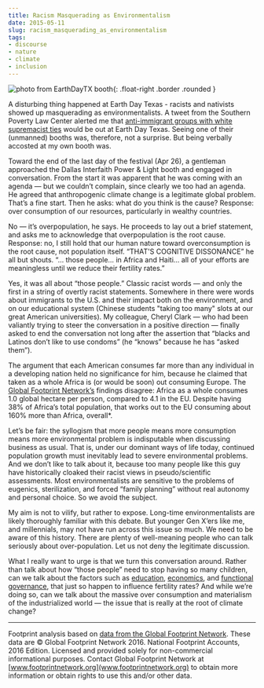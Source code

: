 ```yaml
---
title: Racism Masquerading as Environmentalism
date: 2015-05-11
slug: racism_masquerading_as_environmentalism
tags:
- discourse
- nature
- climate
- inclusion
---
```


![photo from EarthDayTX booth](/img/dallasIPL_EDTX2015.jpg){: .float-right .border .rounded }

A disturbing thing happened at Earth Day Texas - racists and nativists showed up
masquerading as environmentalists. A tweet from the Southern Poverty Law Center
alerted me that [anti-immigrant groups with white supremacist
ties](http://www.splcenter.org/blog/2015/04/23/anti-immigrant-groups-flock-to-large-earth-day-event-in-texas-this-weekend)
would be out at Earth Day Texas. Seeing one of their (unmanned) booths was,
therefore, not a surprise. But being verbally accosted at my own booth was.

<!-- truncate -->

Toward the end of the last day of the festival (Apr 26), a gentleman approached
the Dallas Interfaith Power &amp; Light booth and engaged in conversation. From
the start it was apparent that he was coming with an agenda &mdash; but we
couldn&rsquo;t complain, since clearly we too had an agenda. He agreed that
anthropogenic climate change is a legitimate global problem. That&rsquo;s a fine
start. Then he asks: what do you think is the cause? Response: over consumption
of our resources, particularly in wealthy countries.

No &mdash; it&rsquo;s overpopulation, he says. He proceeds to lay out a brief
statement, and asks me to acknowledge that overpopulation is the root cause.
Response: no, I still hold that our human nature toward overconsumption is the
root cause, not population itself. &ldquo;THAT'S COGNITIVE DISSONANCE&rdquo; he
all but shouts. &ldquo;&hellip; those people&hellip; in Africa and Haiti&hellip;
all of your efforts are meaningless until we reduce their fertility
rates.&rdquo;

Yes, it was all about &ldquo;those people.&rdquo; Classic racist words &mdash;
and only the first in a string of overtly racist statements. Somewhere in there
were words about immigrants to the U.S. and their impact both on the
environment, and on our educational system (Chinese students "taking too many"
slots at our great American universities). My colleague, Cheryl Clark &mdash;
who had been valiantly trying to steer the conversation in a positive direction
&mdash; finally asked to end the conversation not long after the assertion that
&ldquo;blacks and Latinos don&rsquo;t like to use condoms&rdquo; (he
&ldquo;knows&rdquo; because he has &ldquo;asked them&rdquo;).

The argument that each American consumes far more than any individual in a
developing nation held no significance for him, because he claimed that taken as
a whole Africa is (or would be soon) out consuming Europe. The [Global Footprint
Network&rsquo;s](http://www.footprintnetwork.org/en/index.php/GFN/) findings
disagree: Africa as a whole consumes 1.0 global hectare per person, compared to
4.1 in the EU. Despite having 38% of Africa&rsquo;s total population, that works
out to the EU consuming about 160% more than Africa, overall*.

Let&rsquo;s be fair: the syllogism that more people means more consumption means
more environmental problem is indisputable when discussing business as usual.
That is, under our dominant ways of life today, continued population growth must
inevitably lead to severe environmental problems. And we don&rsquo;t like to
talk about it, because too many people like this guy have historically cloaked
their racist views in pseudo/scientific assessments. Most environmentalists are
sensitive to the problems of eugenics, sterilization, and forced &ldquo;family
planning&rdquo; without real autonomy and personal choice. So we avoid the
subject.

My aim is not to vilify, but rather to expose. Long-time environmentalists are
likely thoroughly familiar with this debate. But younger Gen X&rsquo;ers like
me, and millennials, may not have run across this issue so much. We need to be
aware of this history. There are plenty of well-meaning people who can talk
seriously about over-population. Let us not deny the legitimate discussion.

What I really want to urge is that we turn this conversation around. Rather than
talk about how &ldquo;those people&rdquo; need to stop having so many children,
can we talk about the factors such as
[education](http://www.earth-policy.org/data_highlights/2011/highlights13),
[economics](http://www.sciencedaily.com/releases/2013/04/130430161940.htm), and
[functional
governance](http://econ.worldbank.org/external/default/main?pagePK=64165259&theSitePK=469372&piPK=64165421&menuPK=64166093&entityID=000094946_99061105341073),
that just so happen to influence fertility rates? And while we&rsquo;re doing
so, can we talk about the massive over consumption and materialism of the
industrialized world &mdash; the issue that is really at the root of climate
change?

---

Footprint analysis based on [data from the Global Footprint
Network](http://www.footprintnetwork.org/en/index.php/GFN/page/public_data_package).
These data are &copy; Global Footprint Network 2016.  National Footprint
Accounts, 2016 Edition.  Licensed and provided solely for non-commercial
informational purposes.  Contact Global Footprint Network at
[www.footprintnetwork.org](www.footprintnetwork.org) to obtain more information
or obtain rights to use this and/or other data.
